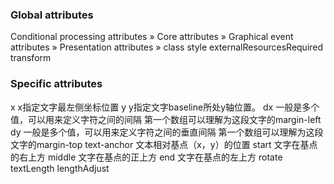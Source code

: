 ### Global attributes
Conditional processing attributes »
Core attributes »
Graphical event attributes »
Presentation attributes »
class
style
externalResourcesRequired
transform
### Specific attributes
x x指定文字最左侧坐标位置
y y指定文字baseline所处y轴位置。
dx 一般是多个值，可以用来定义字符之间的间隔 第一个数组可以理解为这段文字的margin-left
dy 一般是多个值，可以用来定义字符之间的垂直间隔 第一个数组可以理解为这段文字的margin-top
text-anchor 文本相对基点（x，y）的位置 
    start 文字在基点的右上方
    middle 文字在基点的正上方
    end 文字在基点的左上方
rotate
textLength
lengthAdjust